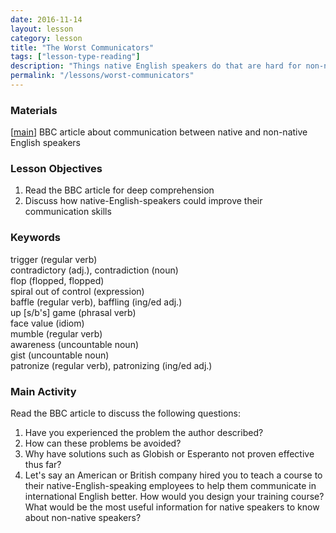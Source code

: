 ```yaml
---
date: 2016-11-14
layout: lesson
category: lesson
title: "The Worst Communicators"
tags: ["lesson-type-reading"]
description: "Things native English speakers do that are hard for non-native-speakers to understand"
permalink: "/lessons/worst-communicators"
--- 
```

### Materials 

[<a href="http://www.bbc.com/capital/story/20161028-native-english-speakers-are-the-worlds-worst-communicators" target="_blank">main</a>] BBC article about communication between native and non-native English speakers  

### Lesson Objectives 

1. Read the BBC article for deep comprehension
2. Discuss how native-English-speakers could improve their communication skills 

### Keywords 
trigger (regular verb)  
contradictory (adj.), contradiction (noun)  
flop (flopped, flopped)  
spiral out of control (expression)  
baffle (regular verb), baffling (ing/ed adj.)  
up [s/b's] game (phrasal verb)  
face value (idiom)  
mumble (regular verb)    
awareness (uncountable noun)  
gist (uncountable noun)  
patronize (regular verb), patronizing (ing/ed adj.)  

### Main Activity
Read the BBC article to discuss the following questions: 

1. Have you experienced the problem the author described?
2. How can these problems be avoided? 
3. Why have solutions such as Globish or Esperanto not proven effective thus far? 
4. Let's say an American or British company hired you to teach a course to their native-English-speaking employees to help them communicate in international English better. How would you design your training course? What would be the most useful information for native speakers to know about non-native speakers? 



